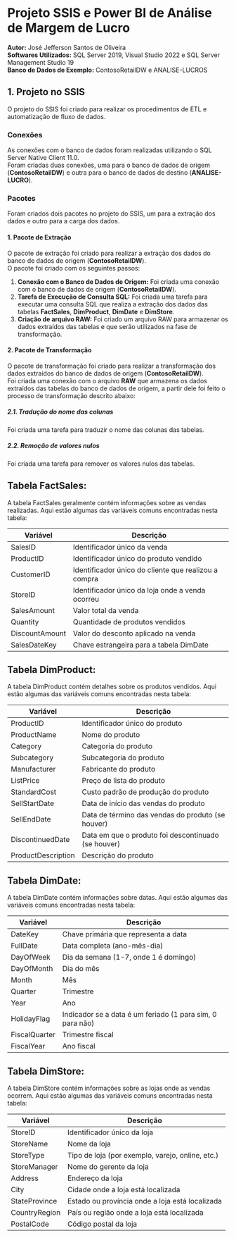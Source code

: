 # Projeto SSIS e Power BI de Análise de Margem de Lucro
**Autor:** José Jefferson Santos de Oliveira<br>
**Softwares Utilizados:** SQL Server 2019, Visual Studio 2022 e SQL Server Management Studio 19<br>
**Banco de Dados de Exemplo:** ContosoRetailDW e ANALISE-LUCROS<br>

## 1. Projeto no SSIS

O projeto do SSIS foi criado para realizar os procedimentos de ETL e automatização de fluxo de dados.<br>

### Conexões

As conexões com o banco de dados foram realizadas utilizando o SQL Server Native Client 11.0.<br>
Foram criadas duas conexões, uma para o banco de dados de origem (**ContosoRetailDW**) e outra para o banco de dados de destino (**ANALISE-LUCRO**).<br>

### Pacotes

Foram criados dois pacotes no projeto do SSIS, um para a extração dos dados e outro para a carga dos dados.<br>

#### 1. Pacote de Extração

O pacote de extração foi criado para realizar a extração dos dados do banco de dados de origem (**ContosoRetailDW**).<br>
O pacote foi criado com os seguintes passos:<br>

1. **Conexão com o Banco de Dados de Origem:** Foi criada uma conexão com o banco de dados de origem (**ContosoRetailDW**).<br>
1. **Tarefa de Execução de Consulta SQL:** Foi criada uma tarefa para executar uma consulta SQL que realiza a extração dos dados das tabelas **FactSales**, **DimProduct**, **DimDate** e **DimStore**.<br>
1. **Criação de arquivo RAW:** Foi criado um arquivo RAW para armazenar os dados extraídos das tabelas e que serão utilizados na fase de transformação.<br>

#### 2. Pacote de Transformação

O pacote de transformação foi criado para realizar a transformação dos dados extraídos do banco de dados de origem (**ContosoRetailDW**).<br>
Foi criada uma conexão com o arquivo **RAW** que armazena os dados extraídos das tabelas do banco de dados de origem, a partir dele foi feito o processo de transformação descrito abaixo:<br>

##### 2.1. Tradução do nome das colunas

Foi criada uma tarefa para traduzir o nome das colunas das tabelas.<br>

##### 2.2. Remoção de valores nulos

Foi criada uma tarefa para remover os valores nulos das tabelas.<br>







## Tabela FactSales:

A tabela FactSales geralmente contém informações sobre as vendas realizadas. Aqui estão algumas das variáveis comuns encontradas nesta tabela:

| Variável       | Descrição                                            |
|----------------|------------------------------------------------------|
| SalesID        | Identificador único da venda                         |
| ProductID      | Identificador único do produto vendido               |
| CustomerID     | Identificador único do cliente que realizou a compra |
| StoreID        | Identificador único da loja onde a venda ocorreu     |
| SalesAmount    | Valor total da venda                                 |
| Quantity       | Quantidade de produtos vendidos                      |
| DiscountAmount | Valor do desconto aplicado na venda                  |
| SalesDateKey   | Chave estrangeira para a tabela DimDate              |


## Tabela DimProduct:

A tabela DimProduct contém detalhes sobre os produtos vendidos. Aqui estão algumas das variáveis comuns encontradas nesta tabela:

| Variável        | Descrição                                        |
|-----------------|--------------------------------------------------|
| ProductID       | Identificador único do produto                   |
| ProductName     | Nome do produto                                  |
| Category        | Categoria do produto                             |
| Subcategory     | Subcategoria do produto                          |
| Manufacturer    | Fabricante do produto                            |
| ListPrice       | Preço de lista do produto                        |
| StandardCost    | Custo padrão de produção do produto             |
| SellStartDate   | Data de início das vendas do produto             |
| SellEndDate     | Data de término das vendas do produto (se houver)|
| DiscontinuedDate| Data em que o produto foi descontinuado (se houver)|
| ProductDescription | Descrição do produto                           |


## Tabela DimDate:

A tabela DimDate contém informações sobre datas. Aqui estão algumas das variáveis comuns encontradas nesta tabela:

| Variável        | Descrição                                        |
|-----------------|--------------------------------------------------|
| DateKey         | Chave primária que representa a data             |
| FullDate        | Data completa (ano-mês-dia)                      |
| DayOfWeek       | Dia da semana (1-7, onde 1 é domingo)            |
| DayOfMonth      | Dia do mês                                       |
| Month           | Mês                                             |
| Quarter         | Trimestre                                       |
| Year            | Ano                                              |
| HolidayFlag     | Indicador se a data é um feriado (1 para sim, 0 para não)|
| FiscalQuarter   | Trimestre fiscal                                 |
| FiscalYear      | Ano fiscal                                       |


## Tabela DimStore:

A tabela DimStore contém informações sobre as lojas onde as vendas ocorrem. Aqui estão algumas das variáveis comuns encontradas nesta tabela:

| Variável       | Descrição                                            |
|----------------|------------------------------------------------------|
| StoreID        | Identificador único da loja                          |
| StoreName      | Nome da loja                                         |
| StoreType      | Tipo de loja (por exemplo, varejo, online, etc.)     |
| StoreManager   | Nome do gerente da loja                              |
| Address        | Endereço da loja                                     |
| City           | Cidade onde a loja está localizada                   |
| StateProvince  | Estado ou província onde a loja está localizada      |
| CountryRegion  | País ou região onde a loja está localizada           |
| PostalCode     | Código postal da loja                                |
